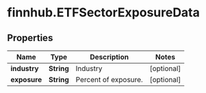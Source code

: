 # finnhub.ETFSectorExposureData

## Properties

Name | Type | Description | Notes
------------ | ------------- | ------------- | -------------
**industry** | **String** | Industry | [optional] 
**exposure** | **String** | Percent of exposure. | [optional] 


